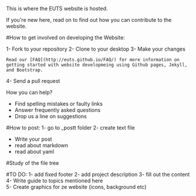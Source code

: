 This is where the EUTS website is hosted.

If you're new here, read on to find out how you can contribute to the website. 

#How to get involved on developing the Website:

1- Fork to your repository
2- Clone to your desktop
3- Make your changes

```
Read our [FAQ](http://euts.github.io/FAQ/) for more information on getting started with website developmeing using Github pages, Jekyll, and Bootstrap. 
```

4- Send a pull request

How you can help?
- Find spelling mistakes or faulty links
- Answer frequently asked questions
- Drop us a line on suggestions



#How to post:
1- go to _postt folder
2- create text file 
* Write your post
* read about markdown
* read about yaml

#Study of the file tree

#TO DO:
1- add fixed footer
2- add project description
3- fill out the content
4- Write guide to topics mentioned here        
5- Create graphics for ze website (icons, background etc)
